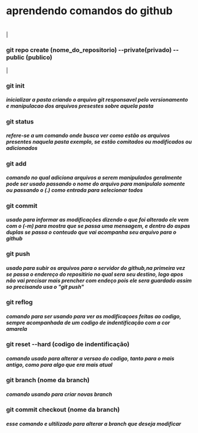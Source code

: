 #

<h1>aprendendo comandos do github</h1>

#
|<h3>git repo create (nome_do_repositorio) --private(privado) --public (publico)</h5>|
<h3>git init   <br></h3>
<h5> inicializar a pasta criando o arquivo git responsavel pelo versionamento e manipulacao dos arquivos presestes sobre aquela pasta</h5>
<h3>git status <br></h3>
<h5> refere-se a um comando onde busca ver como estão os arquivos presentes naquela pasta exemplo, se estão comitados ou modificados ou adicionados </h5>
<h3>git add    <br></h3>
<h5> comando no qual adiciona arquivos a serem manipulados geralmente pode ser usado passando o nome do arquivo para manipulalo somente ou passando o (.) como entrada para selecionar todos</h5>
<h3>git commit <br></h3>
<h5> usado para informar as modificações dizendo o que foi alterado  ele vem com o (-m) para mostra que se passa uma mensagem, e dentro do aspas duplas se passa o conteudo que vai acompanha seu arquivo para o github </h5>
<h3>git push   <br></h3>
<h5> usado para subir os arquivos para o servidor do github,na primeira vez se passa o endereço do repositirio no qual sera seu destino, logo apos não vai precisar mais prencher com endeço pois ele sera guardado assim so precisando usa o "git push"</h5>
<h3>git reflog <br></h3>
<h5> comando para ser usando para ver as modificaçoes feitas ao codigo, sempre acompanhada de um codigo de indentificação com a cor amarela</h5>
<h3>git reset --hard (codigo de indentificação)<br></h3>
<h5>  comando usado para alterar a versao do codigo, tanto para o mais antigo, como para algo que era mais atual </h5>
<h3>git branch (nome da branch)<br></h3>
<h5> comando usando para criar novas branch </h5>
<h3>git commit checkout (nome da branch)<br></h3>
<h5> esse comando e ultilizado para alterar a branch que deseja modificar</h5>
